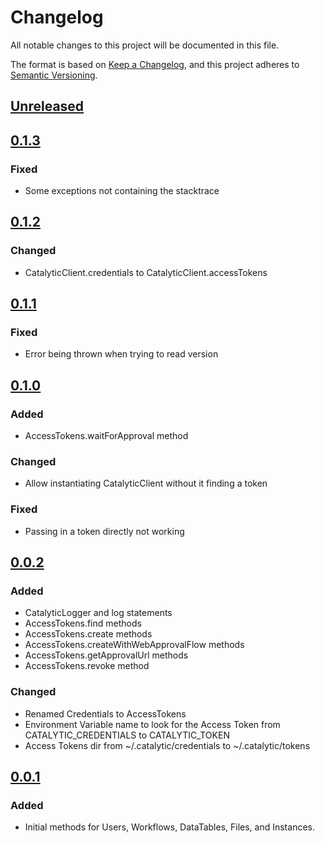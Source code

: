 # Changelog
All notable changes to this project will be documented in this file.

The format is based on [Keep a Changelog](https://keepachangelog.com/en/1.0.0/),
and this project adheres to [Semantic Versioning](https://semver.org/spec/v2.0.0.html).

## [Unreleased]

## [0.1.3]
### Fixed
- Some exceptions not containing the stacktrace

## [0.1.2]
### Changed
- CatalyticClient.credentials to CatalyticClient.accessTokens

## [0.1.1]
### Fixed
- Error being thrown when trying to read version

## [0.1.0]
### Added
- AccessTokens.waitForApproval method

### Changed
- Allow instantiating CatalyticClient without it finding a token

### Fixed
- Passing in a token directly not working

## [0.0.2]
### Added
- CatalyticLogger and log statements
- AccessTokens.find methods
- AccessTokens.create methods
- AccessTokens.createWithWebApprovalFlow methods
- AccessTokens.getApprovalUrl methods
- AccessTokens.revoke method

### Changed
- Renamed Credentials to AccessTokens
- Environment Variable name to look for the Access Token from CATALYTIC_CREDENTIALS to CATALYTIC_TOKEN
- Access Tokens dir from ~/.catalytic/credentials to ~/.catalytic/tokens

## [0.0.1]
### Added
- Initial methods for Users, Workflows, DataTables, Files, and Instances.

[Unreleased]: https://github.com/catalyticlabs/catalytic-sdk-java/compare/0.1.3...HEAD
[0.1.3]: https://github.com/catalyticlabs/catalytic-sdk-java/compare/0.1.3...0.1.2
[0.1.2]: https://github.com/catalyticlabs/catalytic-sdk-java/compare/0.1.2...0.1.1
[0.1.1]: https://github.com/catalyticlabs/catalytic-sdk-java/compare/0.1.1...0.1.0
[0.1.0]: https://github.com/catalyticlabs/catalytic-sdk-java/compare/0.1.0...0.0.2
[0.0.2]: https://github.com/catalyticlabs/catalytic-sdk-java/compare/0.0.2...0.0.1
[0.0.1]: https://github.com/catalyticlabs/catalytic-sdk-java/releases/tag/0.0.1